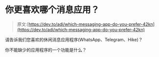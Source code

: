 # 你更喜欢哪个消息应用？

> 原文:[https://dev.to/adi/which-messaging-app-do-you-prefer-42kn](https://dev.to/adi/which-messaging-app-do-you-prefer-42kn)

请告诉我们您喜欢的休闲消息应用程序(WhatsApp、Telegram、Hike)？

你不能缺少的应用程序的一个功能是什么？